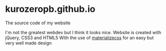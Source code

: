 # kurozeropb.github.io
The source code of my website

I'm not the greatest webdev but I think it looks nice.
Website is created with jQuery, CSS3 and HTML5
With the use of [materializecss](http://materializecss.com/) for an easy but very well made design
